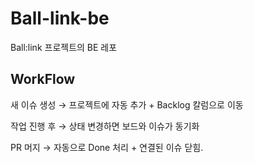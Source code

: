 # Ball-link-be
Ball:link 프로젝트의 BE 레포

## WorkFlow


새 이슈 생성 → 프로젝트에 자동 추가 + Backlog 칼럼으로 이동

작업 진행 후 → 상태 변경하면 보드와 이슈가 동기화

PR 머지 → 자동으로 Done 처리 + 연결된 이슈 닫힘.
